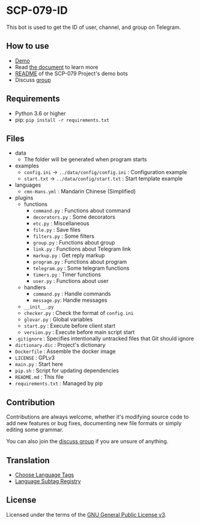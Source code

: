 # SCP-079-ID

This bot is used to get the ID of user, channel, and group on Telegram.

## How to use

- [Demo](https://t.me/SCP_079_ID_BOT)
- Read [the document](https://scp-079.org/id/) to learn more
- [README](https://scp-079.org/readme/) of the SCP-079 Project's demo bots
- Discuss [group](https://t.me/SCP_079_CHAT)

## Requirements

- Python 3.6 or higher
- pip: `pip install -r requirements.txt` 

## Files

- data
    - The folder will be generated when program starts
- examples
    - `config.ini` -> `../data/config/config.ini` : Configuration example
    - `start.txt` -> `../data/config/start.txt` : Start template example
- languages
    - `cmn-Hans.yml` : Mandarin Chinese (Simplified)
- plugins
    - functions
        - `command.py` : Functions about command
        - `decorators.py` : Some decorators
        - `etc.py` : Miscellaneous
        - `file.py` : Save files
        - `filters.py` : Some filters
        - `group.py` : Functions about group
        - `link.py` : Functions about Telegram link
        - `markup.py` : Get reply markup
        - `program.py` : Functions about program
        - `telegram.py` : Some telegram functions
        - `timers.py` : Timer functions
        - `user.py` : Functions about user
    - handlers
        - `command.py` : Handle commands
        - `message.py`: Handle messages
    - `__init__.py`
    - `checker.py` : Check the format of `config.ini`
    - `glovar.py` : Global variables
    - `start.py` : Execute before client start
    - `version.py` : Execute before main script start
- `.gitignore` : Specifies intentionally untracked files that Git should ignore
- `dictionary.dic` : Project's dictionary 
- `Dockerfile` : Assemble the docker image
- `LICENSE` : GPLv3
- `main.py` : Start here
- `pip.sh` : Script for updating dependencies
- `README.md` : This file
- `requirements.txt` : Managed by pip

## Contribution

Contributions are always welcome, whether it's modifying source code to add new features or bug fixes, documenting new file formats or simply editing some grammar.

You can also join the [discuss group](https://t.me/SCP_079_CHAT) if you are unsure of anything.

## Translation

- [Choose Language Tags](https://www.w3.org/International/questions/qa-choosing-language-tags)
- [Language Subtag Registry](https://www.iana.org/assignments/language-subtag-registry/language-subtag-registry)

## License

Licensed under the terms of the [GNU General Public License v3](LICENSE).
